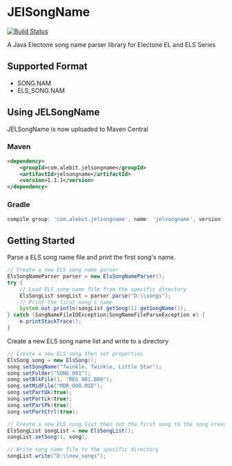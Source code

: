 # JElSongName
[![Build Status](https://travis-ci.org/AlecJY/JElSongName.svg?branch=master)](https://travis-ci.org/AlecJY/JElSongName)

A Java Electone song name parser library for Electone EL and ELS Series 

## Supported Format
* SONG.NAM
* ELS_SONG.NAM

## Using JELSongName
JELSongName is now uploaded to Maven Central

### Maven
```xml
<dependency>
    <groupId>com.alebit.jelsongname</groupId>
    <artifactId>jelsongname</artifactId>
    <version>1.1.1</version>
</dependency>
```

### Gradle
```groovy
compile group: 'com.alebit.jelsongname', name: 'jelsongname', version: '1.1.1'
```

## Getting Started
Parse a ELS song name file and print the first song's name.
```java
// Create a new ELS song name parser
ElsSongNameParser parser = new ElsSongNameParser();
try {
    // Load ELS song name file from the specific directory
    ElsSongList songList = parser.parse("D:\\songs");
    // Print the first song's name
    System.out.println(songList.getSong(1).getSongName());
} catch (SongNameFileIOException|SongNameFileParseException e) {
    e.printStackTrace();
}
```

Create a new ELS song name list and write to a directory
```java
// Create a new ELS song then set properties
ElsSong song = new ElsSong();
song.setSongName("Twinkle, Twinkle, Little Star");
song.setFolder("SONG_001");
song.setBlkFile(1, "REG_001.B00");
song.setMidFile("MDR_000.MID");
song.setPartUk(true);
song.setPartLk(true);
song.setPartPk(true);
song.setPartCtrl(true);

// Create a new ELS song list then set the first song to the song created above
ElsSongList songList = new ElsSongList();
songList.setSong(1, song);

// Write song name file to the specific directory
songList.write("D:\\new_songs");
```

